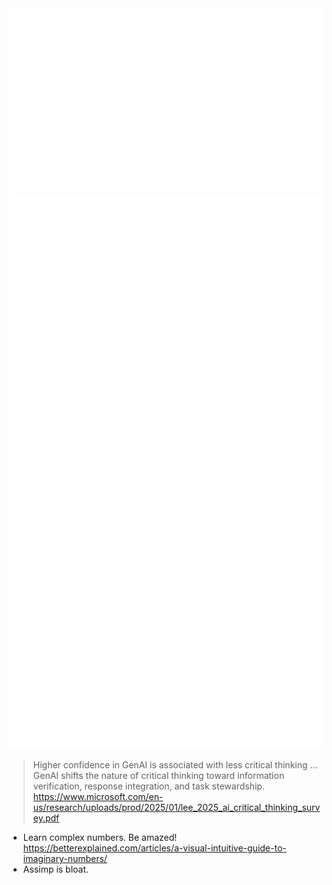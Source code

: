 <div align="center">

<img src="https://github.com/DaveH355/github-stats/blob/master/generated/overview.svg#gh-dark-mode-only" />
<img src="https://github.com/DaveH355/github-stats/blob/master/generated/languages.svg#gh-dark-mode-only" />

<img src="https://github.com/DaveH355/github-stats/blob/master/generated/overview.svg#gh-dark-mode-only#gh-light-mode-only" />
<img src="https://github.com/DaveH355/github-stats/blob/master/generated/languages.svg#gh-dark-mode-only#gh-light-mode-only" />
</div>

> Higher confidence in GenAI is associated with less critical thinking ...
> GenAI shifts the nature of critical thinking toward information verification, response integration, and task stewardship. 
> https://www.microsoft.com/en-us/research/uploads/prod/2025/01/lee_2025_ai_critical_thinking_survey.pdf

- Learn complex numbers. Be amazed! https://betterexplained.com/articles/a-visual-intuitive-guide-to-imaginary-numbers/
- Assimp is bloat.
